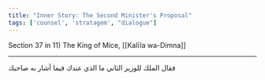 ```yaml
---
title: "Inner Story: The Second Minister's Proposal"
tags: ['counsel', 'stratagem', "dialogue"]
---
```


 Section 37 in 11) The King of Mice, [[Kalīla wa-Dimna]]

---
فقال الملك للوزير الثاني ما الذي عندك فيما أشار به صاحبك
